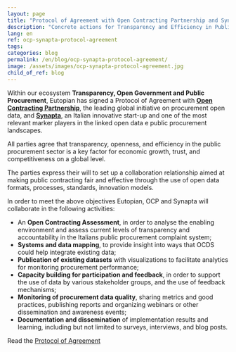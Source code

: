 ```yaml
---
layout: page
title: "Protocol of Agreement with Open Contracting Partnership and Synapta"
description: "Concrete actions for Transparency and Efficiency in Public Procurement"
lang: en
ref: ocp-synapta-protocol-agreement
tags:
categories: blog
permalink: /en/blog/ocp-synapta-protocol-agreement/
image: /assets/images/ocp-synapta-protocol-agreement.jpg
child_of_ref: blog
---
```


Within our ecosystem **Transparency, Open Government and Public Procurement**,
Eutopian has signed a Protocol of Agreement with [**Open Contracting
Partnership**](https://www.open-contracting.org/), the leading global
initiative on procurement open data, and [**Synapta**](https://synapta.it/), an
Italian innovative start-up and one of the most relevant marker players in the
linked open data e public procurement landscapes.

All parties agree that transparency, openness, and efficiency in the public
procurement sector is a key factor for economic growth, trust, and
competitiveness on a global level.

The parties express their will to set up a collaboration relationship aimed at making
public contracting fair and effective through the use of open data formats, processes,
standards, innovation models.

In order to meet the above objectives Eutopian, OCP and Synapta will collaborate in
the following activities:

- An **Open Contracting Assessment**, in order to analyse the enabling environment and assess current levels of transparency and accountability in the Italians public procurement complaint system;
- **Systems and data mapping**, to provide insight into ways that OCDS could help integrate existing data;
- **Publication of existing datasets** with visualizations to facilitate analytics for monitoring procurement performance;
- **Capacity building for participation and feedback**, in order to support the use of data by various stakeholder groups, and the use of feedback mechanisms;
- **Monitoring of procurement data quality**, sharing metrics and good practices, publishing reports and organizing webinars or other dissemination and awareness events;
- **Documentation and dissemination** of implementation results and learning, including but not limited to surveys, interviews, and blog posts.

Read the [Protocol of Agreement](/assets/docs/Eutopian_OCP_Synapta_Protocol_of_Agreement.pdf)

